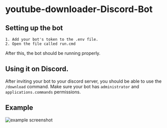 # youtube-downloader-Discord-Bot
## Setting up the bot
    1. Add your bot's token to the .env file.
    2. Open the file called run.cmd
  After this, the bot should be running properly.
## Using it on Discord.
After inviting your bot to your discord server, you should be able to use the `/download` command. Make sure your bot has `administrator` and `applications.commands` permissions.
## Example
![example screenshot](https://media.discordapp.net/attachments/1211233528365453373/1211941427584700436/image.png?ex=65f00769&is=65dd9269&hm=66fe5e58313577b5dcce8ff0b3c7b1a1934f5e1c3660f4327d25b3282a8c1010&=&format=webp&quality=lossless&width=730&height=574)

